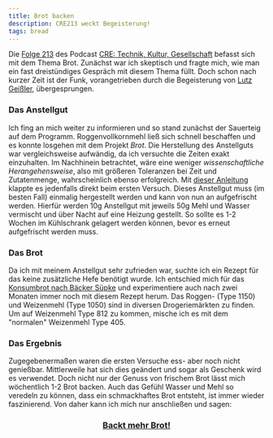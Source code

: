```yaml
---
title: Brot backen
description: CRE213 weckt Begeisterung!
tags: bread
---
```


Die [Folge 213](https://cre.fm/cre213-brot) des Podcast [CRE: Technik, Kultur, Gesellschaft](https://cre.fm) befasst sich mit dem Thema Brot.
Zunächst war ich skeptisch und fragte mich, wie man ein fast dreistündiges Gespräch mit diesem Thema füllt.
Doch schon nach kurzer Zeit ist der Funk, vorangetrieben durch die Begeisterung von [Lutz Geißler](https://www.ploetzblog.de), übergesprungen.

### Das Anstellgut
Ich fing an mich weiter zu informieren und so stand zunächst der Sauerteig auf dem Programm.
Roggenvollkornmehl ließ sich schnell beschaffen und es konnte losgehen mit dem Projekt *Brot*.
Die Herstellung des Anstellguts war vergleichsweise aufwändig, da ich versuchte die Zeiten exakt einzuhalten.
Im Nachhinein betrachtet, wäre eine weniger *wissenschaftliche Herangehensweise*, also mit größeren Toleranzen bei Zeit und Zutatenmenge, wahrscheinlich ebenso erfolgreich.
Mit [dieser Anleitung](https://www.ploetzblog.de/tipps-und-tricks/sauerteig/) klappte es jedenfalls direkt beim ersten Versuch.
Dieses Anstellgut muss (im besten Fall) einmalig hergestellt werden und kann von nun an aufgefrischt werden.
Hierfür werden 10g Anstellgut mit jeweils 50g Mehl und Wasser vermischt und über Nacht auf eine Heizung gestellt.
So sollte es 1-2 Wochen im Kühlschrank gelagert werden können, bevor es erneut aufgefrischt werden muss.

### Das Brot
Da ich mit meinem Anstellgut sehr zufrieden war, suchte ich ein Rezept für das keine zusätzliche Hefe benötigt wurde.
Ich entschied mich für das [Konsumbrot nach Bäcker Süpke](https://www.ploetzblog.de/2009/08/16/gebacken-konsumbrot/) und experimentiere auch nach zwei Monaten immer noch mit diesem Rezept herum.
Das Roggen- (Type 1150) und Weizenmehl (Type 1050) sind in diversen Drogeriemärkten zu finden.
Um auf Weizenmehl Type 812 zu kommen, mische ich es mit dem "normalen" Weizenmehl Type 405.

### Das Ergebnis
Zugegebenermaßen waren die ersten Versuche ess- aber noch nicht genießbar.
Mittlerweile hat sich dies geändert und sogar als Geschenk wird es verwendet.
Doch nicht nur der Genuss von frischem Brot lässt mich wöchentlich 1-2 Brot backen.
Auch das Gefühl Wasser und Mehl so veredeln zu können, dass ein schmackhaftes Brot entsteht, ist immer wieder faszinierend.
Von daher kann ich mich nur anschließen und sagen:
<h3 style="text-align: center;" markdown="1"><a href="https://janw.io/backt-mehr-brot">Backt mehr Brot!</a></h3>
